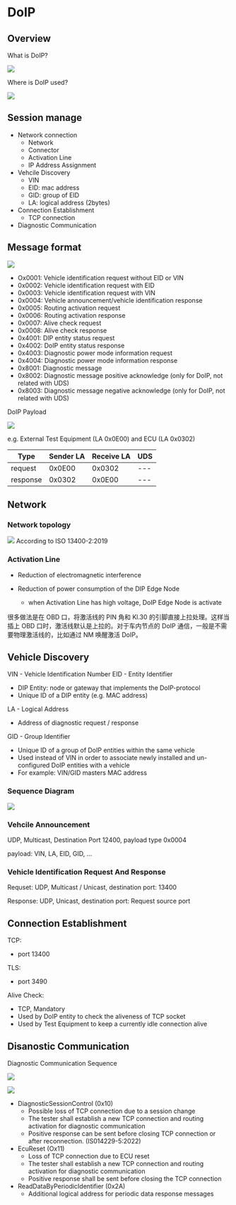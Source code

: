 # DoIP

## Overview

What is DoIP?

![](images/DoIP-overview.png)

Where is DoIP used?

![](images/DoIP-usecase.png)

## Session manage

- Network connection
  - Network
  - Connector
  - Activation Line
  - IP Address Assignment
- Vehcile Discovery
  - VIN
  - EID: mac address
  - GID: group of EID
  - LA: logical address (2bytes)
- Connection Establishment
  - TCP connection
- Diagnostic Communication

## Message format

![](images/DoIP-message2.png)

- Ox0001: Vehicle identification request without EID or VIN
- 0x0002: Vehicle identification request with EID
- 0x0003: Vehicle identification request with VIN
- 0x0004: Vehicle announcement/vehicle identification response
- 0x0005: Routing activation request
- 0x0006: Routing activation response
- 0x0007: Alive check request
- 0x0008: Alive check response
- 0x4001: DIP entity status request
- 0x4002: DoIP entity status response
- 0x4003: Diagnostic power mode information request
- 0x4004: Diagnostic power mode information response
- 0x8001: Diagnostic message
- 0x8002: Diagnostic message positive acknowledge (only for DoIP, not related with UDS)
- 0x8003: Diagnostic message negative acknowledge (only for DoIP, not related with UDS)

DoIP Payload

![](images/DoIP-message.png)

e.g. External Test Equipment (LA 0x0E00) and ECU (LA 0x0302)

| Type     | Sender LA | Receive LA | UDS |
| -------- | --------- | ---------- | --- |
| request  | 0x0E00    | 0x0302     | --- |
| response | 0x0302    | 0x0E00     | --- |

## Network

### Network topology

![](images/DoIP-network.png)
According to ISO 13400-2:2019

### Activation Line

- Reduction of electromagnetic interference
- Reduction of power consumption of the DIP Edge Node

  - when Activation Line has high voltage, DoIP Edge Node is activate

很多做法是在 OBD 口，将激活线的 PIN 角和 Kl.30 的引脚直接上拉处理。这样当插上 OBD 口时，激活线默认是上拉的。对于车内节点的 DoIP 通信，一般是不需要物理激活线的，比如通过 NM 唤醒激活 DoIP。

## Vehicle Discovery

VIN - Vehicle Identification Number
EID - Entity Identifier

- DIP Entity: node or gateway that implements the DoIP-protocol
- Unique ID of a DIP entity (e.g. MAC address)

LA - Logical Address

- Address of diagnostic request / response

GID - Group Identifier

- Unique ID of a group of DoIP entities within the same vehicle
- Used instead of VIN in order to associate newly installed and un-configured DoIP entities with a vehicle
- For example: VIN/GID masters MAC address

### Sequence Diagram

![](images/DoIP-discovery.png)

### Vehcile Announcement

UDP, Multicast, Destination Port 12400, payload type 0x0004

payload: VIN, LA, EID, GID, ...

### Vehicle Identification Request And Response

Requset:
UDP, Multicast / Unicast, destination port: 13400

Response:
UDP, Unicast, destination port: Request source port

## Connection Establishment

TCP:

- port 13400

TLS:

- port 3490

Alive Check:

- TCP, Mandatory
- Used by DoIP entity to check the aliveness of TCP socket
- Used by Test Equipment to keep a currently idle connection alive

## Disanostic Communication

Diagnostic Communication Sequence

![](images/DoIP-dia-sequence.png)

![](images/DoIP-dia-sequence2.png)

- DiagnosticSessionControl (0x10)
  - Possible loss of TCP connection due to a session change
  - The tester shall establish a new TCP connection and routing activation for diagnostic communication
  - Positive response can be sent before closing TCP connection or after reconnection. (IS014229-5:2022)
- EcuReset (Ox11)
  - Loss of TCP connection due to ECU reset
  - The tester shall establish a new TCP connection and routing activation for diagnostic communication
  - Positive response shall be sent before closing the TCP connection
- ReadDataByPeriodicIdentifier (0x2A)
  - Additional logical address for periodic data response messages
